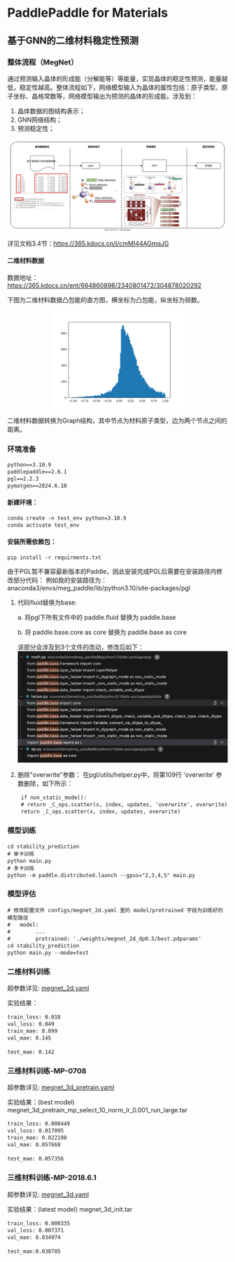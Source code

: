# PaddlePaddle for Materials


## 基于GNN的二维材料稳定性预测

### 整体流程（MegNet）

通过预测输入晶体的形成能（分解能等）等能量，实现晶体的稳定性预测，能量越低，稳定性越高。整体流程如下，网络模型输入为晶体的属性包括：原子类型、原子坐标、晶格常数等，网络模型输出为预测的晶体的形成能。涉及到：
1. 晶体数据的图结构表示；
2. GNN网络结构；
3. 预测稳定性；

<div align="center">
    <img src="docs/flow.svg" width="900">
</div>

详见文档3.4节：https://365.kdocs.cn/l/cmMI44AGmqJG

#### 二维材料数据

数据地址：https://365.kdocs.cn/ent/664860898/2340801472/304878020292

下图为二维材料数据凸包能的直方图，横坐标为凸包能，纵坐标为频数。
<div align="center">
    <img src="docs/hist_2d.png" width="300">
</div>

二维材料数据转换为Graph结构，其中节点为材料原子类型，边为两个节点之间的距离。



### 环境准备
    python==3.10.9
    paddlepaddle==2.6.1
    pgl==2.2.3
    pymatgen==2024.6.10

#### 新建环境：
    conda create -n test_env python=3.10.9
    conda activate test_env

#### 安装所需依赖包：
    pip install -r requirments.txt


由于PGL暂不兼容最新版本的Paddle，因此安装完成PGL后需要在安装路径内修改部分代码：
例如我的安装路径为：anaconda3/envs/meg_paddle/lib/python3.10/site-packages/pgl

1. 代码fluid替换为base:

    a. 将pgl下所有文件中的 paddle.fluid 替换为 paddle.base

    b. 将 paddle.base.core as core 替换为 paddle.base as core

    该部分会涉及到3个文件的改动，修改后如下：
    ![](docs/modify1.png)

2. 删除"overwrite"参数：
    在pgl/utils/helper.py中，将第109行 'overwrite' 参数删除，如下所示：

        if non_static_mode():
        # return _C_ops.scatter(x, index, updates, 'overwrite', overwrite)
        return _C_ops.scatter(x, index, updates, overwrite)


### 模型训练

    cd stability_prediction
    # 单卡训练
    python main.py
    # 多卡训练
    python -m paddle.distributed.launch --gpus="2,3,4,5" main.py

### 模型评估

    # 修改配置文件 configs/megnet_2d.yaml 里的 model/pretrained 字段为训练好的模型路径
    #   model:
    #        ...
    #        pretrained: './weights/megnet_2d_dp0.5/best.pdparams'
    cd stability_prediction
    python main.py --mode=test



### 二维材料训练
超参数详见: [megnet_2d.yaml](configs/megnet_2d.yaml)

实验结果：

    train_loss: 0.018
    val_loss: 0.049
    train_mae: 0.099
    val_mae: 0.145

    test_mae: 0.142

### 三维材料训练-MP-0708
超参数详见: [megnet_3d_pretrain.yaml](configs/megnet_3d_pretrain.yaml)

实验结果：(best model) megnet_3d_pretrain_mp_select_10_norm_lr_0.001_run_large.tar

    train_loss: 0.000449
    val_loss: 0.017095
    train_mae: 0.022108
    val_mae: 0.057668

    test_mae: 0.057356

### 三维材料训练-MP-2018.6.1
超参数详见: [megnet_3d.yaml](configs/megnet_3d.yaml)

实验结果：(latest model) megnet_3d_init.tar

    train_loss: 0.000335
    val_loss: 0.007371
    val_mae: 0.034974

    test_mae:0.030705

